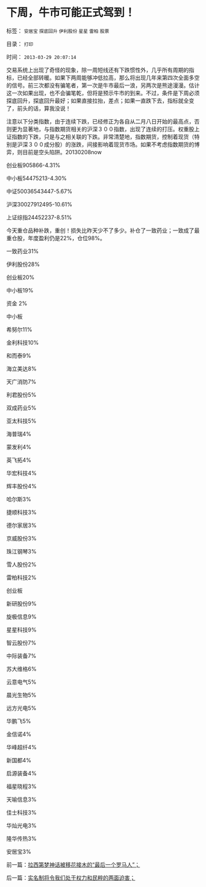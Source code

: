 # 下周，牛市可能正式驾到！

标签： `安居宝` `探底回升` `伊利股份` `星星` `雷柏` `股票` 

目录： `打印`

时间： `2013-03-29 20:07:14`

交易系统上出现了奇怪的现象，除一周短线还有下跌惯性外，几乎所有周期的指标，已经全部转暖。如果下两周能够冲低拉高，那么将出现几年来第四次全面多空的信号。前三次都没有骗笔者，第一次是牛市最后一浪，另两次是熊途漫漫。估计这一次如果出现，也不会骗笔乾，但将是预示牛市的到来。不过，条件是下周必须探底回升，探底回升最好；如果直接拉抬，差点；如果一直跌下去，指标就全变了，前头的话，算我没说！

注意以下分类指数，由于连续下跌，已经修正为各自从二月八日开始的最高点，否则更为显著地，与指数期货相关的沪深３００指数，出现了连续的打压。权重股上证指数的下跌，只是与之相关联的下跌。非常清楚地，指数期货，控制着现货（特别是沪深３００成分股）的涨跌，间接影响着现货市场。如果不考虑指数期货的博弈，则目前是空头陷阱。20130208now

创业板905866-4.31%

中小板54475213-4.30%

中证50036543447-5.67%

沪深30027912495-10.61%

上证综指24452237-8.51%

今天重仓品种补跌，重创！损失比昨天少不了多少。补仓了一致药业；一致成了最重仓股，年度盈利仍是22%，仓位98%。

一致药业31%

伊利股份28%

创业板20%

中小板19%

资金 2%

中小板

希努尔11%

金利科技10%

和而泰9%

海立美达8%

天广消防7%

利君股份5%

双成药业5%

亚太科技5%

海普瑞4%

蒙发利4%

英飞拓4%

华宏科技4%

辉丰股份4%

哈尔斯3%

捷顺科技3%

德尔家居3%

京威股份3%

珠江钢琴3%

雪人股份2%

雷柏科技2%

创业板

新研股份9%

旋极信息9%

星星科技9%

智云股份7%

中际装备7%

苏大维格6%

云意电气5%

晨光生物5%

远方光电5%

华鹏飞5%

金信诺4%

华峰超纤4%

新国都4%

启源装备4%

福星晓程3%

天喻信息3%

佳士科技3%

华灿光电3%

隆华传热3%

安居宝3%



前一篇：[拉西第梦神话被移花接木的“最后一个罗马人”；](../../../2013/3/29/拉西第梦神话被移花接木的“最后一个罗马人”；.md)

后一篇：[实名制将令我们处于权力和民粹的两面迫害；](../../../2013/3/30/实名制将令我们处于权力和民粹的两面迫害；.md)